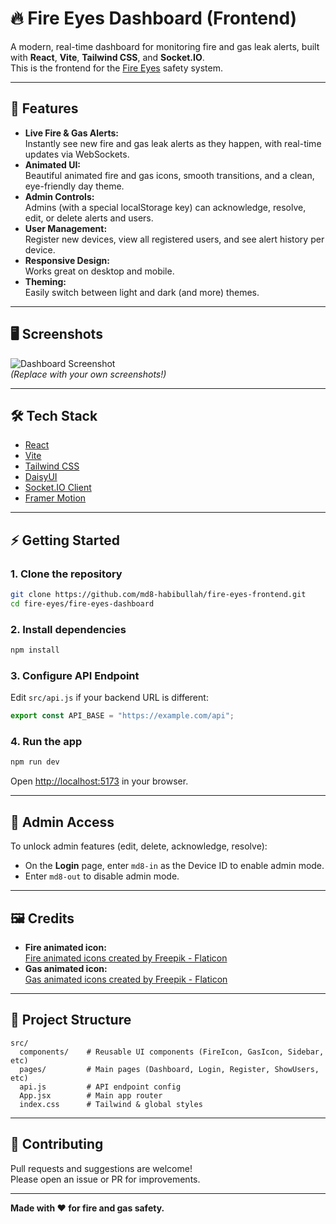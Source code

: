 # 🔥 Fire Eyes Dashboard (Frontend)

A modern, real-time dashboard for monitoring fire and gas leak alerts, built with **React**, **Vite**, **Tailwind CSS**, and **Socket.IO**.  
This is the frontend for the [Fire Eyes](https://github.com/md8-habibullah/fire-eyes-backend) safety system.

---

## 🚀 Features

- **Live Fire & Gas Alerts:**  
  Instantly see new fire and gas leak alerts as they happen, with real-time updates via WebSockets.
- **Animated UI:**  
  Beautiful animated fire and gas icons, smooth transitions, and a clean, eye-friendly day theme.
- **Admin Controls:**  
  Admins (with a special localStorage key) can acknowledge, resolve, edit, or delete alerts and users.
- **User Management:**  
  Register new devices, view all registered users, and see alert history per device.
- **Responsive Design:**  
  Works great on desktop and mobile.
- **Theming:**  
  Easily switch between light and dark (and more) themes.

---

## 🖥️ Screenshots

![Dashboard Screenshot](https://cdn-icons-png.flaticon.com/512/16767/16767287.png)  
*(Replace with your own screenshots!)*

---

## 🛠️ Tech Stack

- [React](https://react.dev/)
- [Vite](https://vitejs.dev/)
- [Tailwind CSS](https://tailwindcss.com/)
- [DaisyUI](https://daisyui.com/)
- [Socket.IO Client](https://socket.io/)
- [Framer Motion](https://www.framer.com/motion/)

---

## ⚡ Getting Started

### 1. **Clone the repository**

```bash
git clone https://github.com/md8-habibullah/fire-eyes-frontend.git
cd fire-eyes/fire-eyes-dashboard
```

### 2. **Install dependencies**

```bash
npm install
```

### 3. **Configure API Endpoint**

Edit `src/api.js` if your backend URL is different:

```js
export const API_BASE = "https://example.com/api";
```

### 4. **Run the app**

```bash
npm run dev
```

Open [http://localhost:5173](http://localhost:5173) in your browser.

---

## 🔑 Admin Access

To unlock admin features (edit, delete, acknowledge, resolve):

- On the **Login** page, enter `md8-in` as the Device ID to enable admin mode.
- Enter `md8-out` to disable admin mode.

---

## 🖼️ Credits

- **Fire animated icon:**  
  [Fire animated icons created by Freepik - Flaticon](https://www.flaticon.com/free-animated-icons/fire)
- **Gas animated icon:**  
  [Gas animated icons created by Freepik - Flaticon](https://www.flaticon.com/free-animated-icons/gas)

---

## 📂 Project Structure

```
src/
  components/    # Reusable UI components (FireIcon, GasIcon, Sidebar, etc)
  pages/         # Main pages (Dashboard, Login, Register, ShowUsers, etc)
  api.js         # API endpoint config
  App.jsx        # Main app router
  index.css      # Tailwind & global styles
```

---

## 🤝 Contributing

Pull requests and suggestions are welcome!  
Please open an issue or PR for improvements.

---

**Made with ❤️ for fire and gas safety.**
